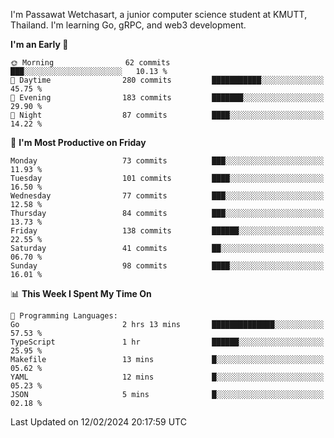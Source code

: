 
I'm Passawat Wetchasart, a junior computer science student at KMUTT, Thailand. I'm learning Go, gRPC, and web3 development.



<!--START_SECTION:waka-->
**I'm an Early 🐤** 

```text
🌞 Morning                62 commits          ███░░░░░░░░░░░░░░░░░░░░░░   10.13 % 
🌆 Daytime                280 commits         ███████████░░░░░░░░░░░░░░   45.75 % 
🌃 Evening                183 commits         ███████░░░░░░░░░░░░░░░░░░   29.90 % 
🌙 Night                  87 commits          ████░░░░░░░░░░░░░░░░░░░░░   14.22 % 
```
📅 **I'm Most Productive on Friday** 

```text
Monday                   73 commits          ███░░░░░░░░░░░░░░░░░░░░░░   11.93 % 
Tuesday                  101 commits         ████░░░░░░░░░░░░░░░░░░░░░   16.50 % 
Wednesday                77 commits          ███░░░░░░░░░░░░░░░░░░░░░░   12.58 % 
Thursday                 84 commits          ███░░░░░░░░░░░░░░░░░░░░░░   13.73 % 
Friday                   138 commits         ██████░░░░░░░░░░░░░░░░░░░   22.55 % 
Saturday                 41 commits          ██░░░░░░░░░░░░░░░░░░░░░░░   06.70 % 
Sunday                   98 commits          ████░░░░░░░░░░░░░░░░░░░░░   16.01 % 
```


📊 **This Week I Spent My Time On** 

```text
💬 Programming Languages: 
Go                       2 hrs 13 mins       ██████████████░░░░░░░░░░░   57.53 % 
TypeScript               1 hr                ██████░░░░░░░░░░░░░░░░░░░   25.95 % 
Makefile                 13 mins             █░░░░░░░░░░░░░░░░░░░░░░░░   05.62 % 
YAML                     12 mins             █░░░░░░░░░░░░░░░░░░░░░░░░   05.23 % 
JSON                     5 mins              █░░░░░░░░░░░░░░░░░░░░░░░░   02.18 % 
```


 Last Updated on 12/02/2024 20:17:59 UTC
<!--END_SECTION:waka-->

<!--
**markpassawat/markpassawat** is a ✨ _special_ ✨ repository because its `README.md` (this file) appears on your GitHub profile.

Here are some ideas to get you started:

- 🔭 I’m currently working on ...
- 🌱 I’m currently learning ...
- 👯 I’m looking to collaborate on ...
- 🤔 I’m looking for help with ...
- 💬 Ask me about ...
- 📫 How to reach me: ...
- 😄 Pronouns: He/Him
- ⚡ Fun fact: ...
-->
